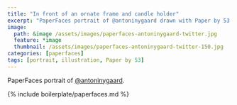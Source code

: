 ```yaml
---
title: "In front of an ornate frame and candle holder"
excerpt: "PaperFaces portrait of @antoninygaard drawn with Paper by 53 on an iPad."
image: 
  path: &image /assets/images/paperfaces-antoninygaard-twitter.jpg 
  feature: *image
  thumbnail: /assets/images/paperfaces-antoninygaard-twitter-150.jpg
categories: [paperfaces]
tags: [portrait, illustration, Paper by 53]
---
```


PaperFaces portrait of [@antoninygaard](https://twitter.com/antoninygaard).

{% include boilerplate/paperfaces.md %}

